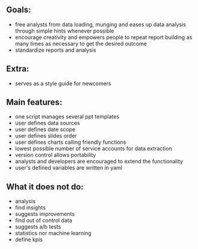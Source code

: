 ## Goals:
- free analysts from data loading, munging and eases up data analysis through simple hints whenever possible 
- encourage creativity and empowers people to repeat report building as many times as necessary to get the desired outcome
- standardize reports and analysis 


## Extra:
- serves as a style guide for newcomers

## Main features:
- one script manages several ppt templates 
- user defines data sources
- user defines date scope 
- user defines slides order
- user defines charts calling friendly functions
- lowest possible number of service accounts for data extraction 
- version control allows portability
- analysts and developers are encouraged to extend the functionality
- user's defined variables are written in yaml

## What it does not do:
- analysis 
- find insights 
- suggests improvements 
- find out of control data 
- suggests a/b tests 
- statistics nor machine learning
- define kpis 